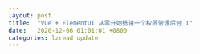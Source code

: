 ```yaml
---
layout: post
title:  "Vue + ElementUI 从零开始搭建一个权限管理后台 1"
date:   2020-12-06 01:01:01 +0800
categories: lzread update
---
```


